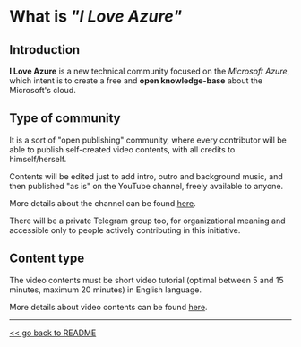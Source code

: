 # What is *"I Love Azure"*

## Introduction

**I Love Azure** is a new technical community focused on the *Microsoft Azure*, which intent is to create a free and **open knowledge-base** about the Microsoft's cloud.

## Type of community

It is a sort of "open publishing" community, where every contributor will be able to publish self-created video contents, with all credits to himself/herself.

Contents will be edited just to add intro, outro and background music, and then published "as is" on the YouTube channel, freely available to anyone.

More details about the channel can be found [here](channel.md).

There will be a private Telegram group too, for organizational meaning and accessible only to people actively contributing in this initiative.

## Content type

The video contents must be short video tutorial (optimal between 5 and 15 minutes, maximum 20 minutes) in English language. 

More details about video contents can be found [here](contents.md).





-----------------------------------------------------
[<< go back to README](README.md)
